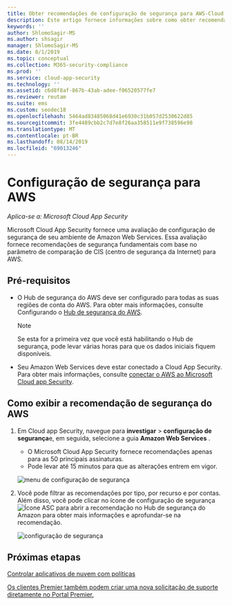```yaml
---
title: Obter recomendações de configuração de segurança para AWS-Cloud App Security | Microsoft Docs
description: Este artigo fornece informações sobre como obter recomendações de configuração de segurança no Cloud App Security integrando com Amazon Web Services.
keywords: ''
author: ShlomoSagir-MS
ms.author: shsagir
manager: ShlomoSagir-MS
ms.date: 8/1/2019
ms.topic: conceptual
ms.collection: M365-security-compliance
ms.prod: ''
ms.service: cloud-app-security
ms.technology: ''
ms.assetid: c6d8f8af-867b-43ab-adee-f06520577fe7
ms.reviewer: reutam
ms.suite: ems
ms.custom: seodec18
ms.openlocfilehash: 5464ad83485068d41e6930c31b057d2530622d85
ms.sourcegitcommit: 3fe4489cbb2c7d7e8f26aa358511e9f738596e98
ms.translationtype: MT
ms.contentlocale: pt-BR
ms.lasthandoff: 08/14/2019
ms.locfileid: "69013246"
---
```

# <a name="security-configuration-for-aws"></a>Configuração de segurança para AWS

*Aplica-se a: Microsoft Cloud App Security*

Microsoft Cloud App Security fornece uma avaliação de configuração de segurança de seu ambiente de Amazon Web Services. Essa avaliação fornece recomendações de segurança fundamentais com base no parâmetro de comparação de CIS (centro de segurança da Internet) para AWS.

## <a name="prerequisites"></a>Pré-requisitos

- O Hub de segurança do AWS deve ser configurado para todas as suas regiões de conta do AWS. Para obter mais informações, consulte Configurando o [Hub de segurança do AWS](https://go.microsoft.com/fwlink/?linkid=2100208).
    > [!NOTE]
    > Se esta for a primeira vez que você está habilitando o Hub de segurança, pode levar várias horas para que os dados iniciais fiquem disponíveis.
- Seu Amazon Web Services deve estar conectado a Cloud App Security. Para obter mais informações, consulte [conectar o AWS ao Microsoft Cloud app Security](connect-aws-to-microsoft-cloud-app-security.md).

## <a name="how-to-view-aws-security-recommendation"></a>Como exibir a recomendação de segurança do AWS

1. Em Cloud app Security, navegue para **investigar** > **configuração de segurança**e, em seguida, selecione a guia **Amazon Web Services** .
    - O Microsoft Cloud App Security fornece recomendações apenas para as 50 principais assinaturas.
    - Pode levar até 15 minutos para que as alterações entrem em vigor.

     ![menu de configuração de segurança](media/security-configuration-menu.png)

1. Você pode filtrar as recomendações por tipo, por recurso e por contas. Além disso, você pode clicar no ícone de configuração de segurança ![Ícone ASC](./media/asc-icon.png) para abrir a recomendação no Hub de segurança do Amazon para obter mais informações e aprofundar-se na recomendação.

   ![configuração de segurança](media/security-configuration-aws.png)

## <a name="next-steps"></a>Próximas etapas 
[Controlar aplicativos de nuvem com políticas](control-cloud-apps-with-policies.md)

[Os clientes Premier também podem criar uma nova solicitação de suporte diretamente no Portal Premier.](https://premier.microsoft.com/)  
  
